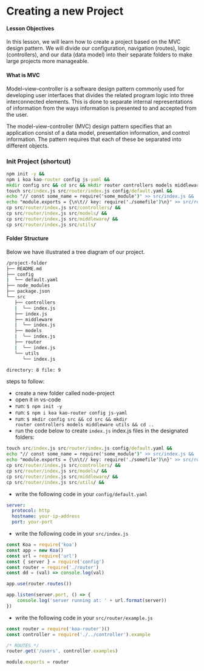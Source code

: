 # Creating a new Project

#### Lesson Objectives
In this lesson, we will learn how to create a project based on the MVC design pattern. 
We will divide our configuration, navigation (routes), logic (controllers), and our data (data model) into their separate folders to make large projects more manageable.

#### What is MVC
Model–view–controller is a software design pattern commonly used for developing user interfaces that divides the related program logic into three interconnected elements. This is done to separate internal representations of information from the ways information is presented to and accepted from the user.

The model-view-controller (MVC) design pattern specifies that an application consist of a data model, presentation information, and control information. The pattern requires that each of these be separated into different objects.

### Init Project (shortcut)
```cmd
npm init -y &&
npm i koa kao-router config js-yaml &&
mkdir config src && cd src && mkdir router controllers models middleware utils && cd .. &&
touch src/index.js src/router/index.js config/default.yaml &&
echo "// const some_name = require('some_module')" >> src/index.js &&
echo "module.exports = {\n\t// key: require('./somefile')\n}" >> src/router/index.js &&
cp src/router/index.js src/controllers/ &&
cp src/router/index.js src/models/ &&
cp src/router/index.js src/middleware/ &&
cp src/router/index.js src/utils/
```

#### Folder Structure
Below we have illustrated a tree diagram of our project.

```cmd
/project-folder
├── README.md
├── config
|  └── default.yaml
├── node_modules
├── package.json
└── src
   ├── controllers
   |  └── index.js
   ├── index.js
   ├── middleware
   |  └── index.js
   ├── models
   |  └── index.js
   ├── router
   |  └── index.js
   └── utils
      └── index.js

directory: 8 file: 9
```

steps to follow:
- create a new folder called node-project
- open it in vs-code
- run: <code>$ npm init -y</code>
- run: <code>$ npm i koa kao-router config js-yaml</code>
- run: <code>$ mkdir config src && cd src && mkdir router controllers models middleware utils && cd ..</code>
- run the code below to create <code>index.js</code> index.js files in the designated folders:
```cmd
touch src/index.js src/router/index.js config/default.yaml &&
echo "// const some_name = require('some_module')" >> src/index.js &&
echo "module.exports = {\n\t// key: require('./somefile')\n}" >> src/router/index.js &&
cp src/router/index.js src/controllers/ &&
cp src/router/index.js src/models/ &&
cp src/router/index.js src/middleware/ &&
cp src/router/index.js src/utils/ &&
```
- write the following code in your <code>config/default.yaml</code>
```yaml
server:
  protocol: http
  hostname: your-ip-address
  port: your-port
```
- write the following code in your <code>src/index.js</code>
```js
const Koa = require('koa')
const app = new Koa()
const url = require('url')
const { server } = require('config')
const router = require('./router')
const dd = (val) => console.log(val)

app.use(router.routes())

app.listen(server.port, () => {
    console.log('server running at: ' + url.format(server))
})
```
- write the following code in your <code>src/router/example.js</code>
```js
const router = require('koa-router')()
const controller = require('./../controller').example

/* ROUTES */
router.get('/users', controller.examples)

module.exports = router
```
